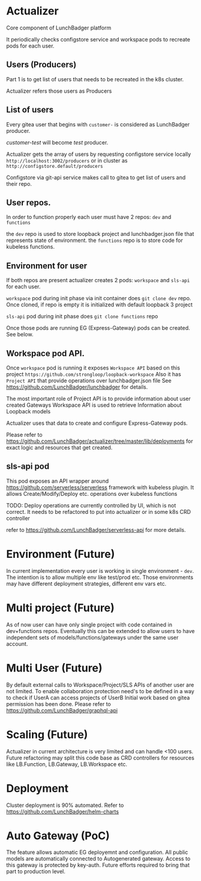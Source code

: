 # Actualizer

Core component of LunchBadger platform

It periodically checks configstore service and workspace pods to recreate pods for each user.

## Users (Producers)
Part 1 is to get list of users that needs to be recreated in the k8s cluster. 

Actualizer refers those users as Producers

## List of users
Every gitea user that begins with `customer-` is considered as LunchBadger producer.

*customer-test* will become *test* producer.

Actualizer gets the array of users by requesting configstore service 
locally `http://localhost:3002/producers` or in cluster as `http://configstore.default/producers` 


Configstore via git-api service makes call to gitea to get list of users and their repo.

## User repos.
In order to function properly each user must have 2 repos: `dev` and `functions`

the `dev` repo is used to store loopback project and lunchbadger.json file that represents state of environment. 
the `functions` repo is to store code for kubeless functions.

## Environment for user
If both repos are present actualizer creates 2 pods: `workspace` and `sls-api` for each user.

`workspace` pod during init phase via init container does `git clone dev` repo. 
Once cloned, if repo is empty it is initialized with default loopback 3 project 

`sls-api` pod during init phase does `git clone functions` repo

Once those pods are running EG (Express-Gateway) pods can be created. See below. 

## Workspace pod API.
Once `workspace` pod is running it exposes `Workspace API` based on this project `https://github.com/strongloop/loopback-workspace`
Also it has `Project API` that provide operations over lunchbadger.json file 
See https://github.com/LunchBadger/lunchbadger for details. 

The most important role of Project API is to provide information about user created Gateways
Workspace API is used to retrieve Information about Loopback models

Actualizer uses that data to create and configure Express-Gateway pods. 

Please refer to https://github.com/LunchBadger/actualizer/tree/master/lib/deployments for exact logic and resources that get created.

## sls-api pod
This pod exposes an API wrapper around https://github.com/serverless/serverless framework with kubeless plugin. 
It allows Create/Modify/Deploy etc. operations over kubeless functions

TODO: Deploy operations are currently controlled by UI, which is not correct. It needs to be refactored to put into actualizer or in some k8s CRD controller

refer to https://github.com/LunchBadger/serverless-api for more details.

# Environment (Future)
In current implementation every user is working in single environment - `dev`. The intention is to allow multiple env like test/prod etc. Those environments may have different deployment strategies, different env vars etc. 

# Multi project (Future)
As of now user can have only single project with code contained in dev+functions repos. Eventually this can be extended to allow users to have independent sets of models/functions/gateways under the same user account.

# Multi User (Future)
By default external calls to Workspace/Project/SLS APIs of another user are not limited. 
To enable collaboration protection need's to be defined in a way to check if UserA can access projects of UserB
Initial work based on gitea permission has been done. Please refer to https://github.com/LunchBadger/graphql-api 

# Scaling (Future)
Actualizer in current architecture is very limited and can handle <100 users. 
Future refactoring may split this code base as CRD controllers for resources like LB.Function, LB.Gateway, LB.Workspace etc.

# Deployment
Cluster deployment is 90% automated. Refer to https://github.com/LunchBadger/helm-charts 

# Auto Gateway (PoC)
The feature allows automatic EG deployemnt and configuration. 
All public models are automatically connected to Autogenerated gateway. Access to this gateway is protected by key-auth.
Future efforts required to bring that part to production level.




